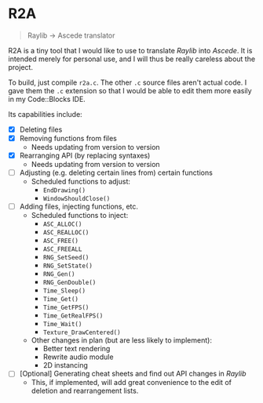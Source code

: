 # R2A

> Raylib -> Ascede translator

R2A is a tiny tool that I would like to use to translate *Raylib* into *Ascede*. It is intended merely for personal use, and I will thus be really careless about the project.

To build, just compile `r2a.c`. The other `.c` source files aren't actual code. I gave them the `.c` extension so that I would be able to edit them more easily in my Code::Blocks IDE.

Its capabilities include:

- [x] Deleting files
- [x] Removing functions from files
  - Needs updating from version to version
- [x] Rearranging API (by replacing syntaxes)
  - Needs updating from version to version
- [ ] Adjusting (e.g. deleting certain lines from) certain functions
  - Scheduled functions to adjust:
    - `EndDrawing()`
    - `WindowShouldClose()`
- [ ] Adding files, injecting functions, etc.
  - Scheduled functions to inject:
    - `ASC_ALLOC()`
    - `ASC_REALLOC()`
    - `ASC_FREE()`
    - `ASC_FREEALL`
    - `RNG_SetSeed()`
    - `RNG_SetState()`
    - `RNG_Gen()`
    - `RNG_GenDouble()`
    - `Time_Sleep()`
    - `Time_Get()`
    - `Time_GetFPS()`
    - `Time_GetRealFPS()`
    - `Time_Wait()`
    - `Texture_DrawCentered()`
  - Other changes in plan (but are less likely to implement):
    - Better text rendering
    - Rewrite audio module
    - 2D instancing
- [ ] [Optional] Generating cheat sheets and find out API changes in *Raylib*
  - This, if implemented, will add great convenience to the edit of deletion and rearrangement lists.